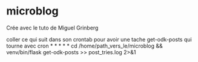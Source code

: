 # microblog
Crée avec le tuto de Miguel Grinberg

coller ce qui suit dans son crontab pour avoir une tache get-odk-posts qui tourne avec cron 
     * * * * * cd /home/path_vers_le/microblog && venv/bin/flask get-odk-posts >> post_tries.log 2>&1